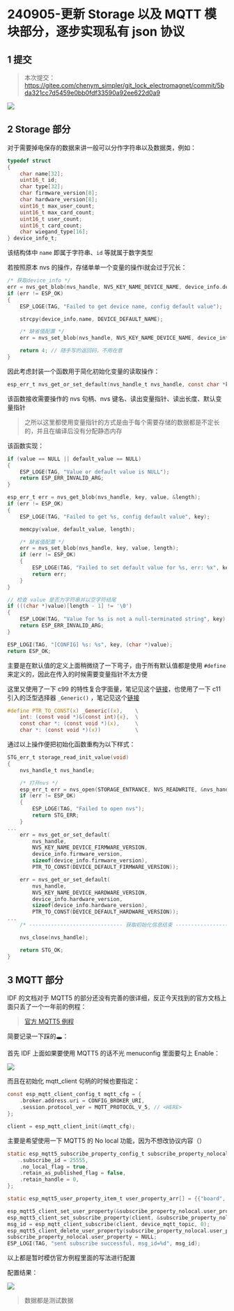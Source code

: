 # 240905-更新 Storage 以及 MQTT 模块部分，逐步实现私有 json 协议

## 1 提交

>本次提交： https://gitee.com/chenym_simpler/git_lock_electromagnet/commit/5bda321cc7d5459e0bb0fdf33590a92ee622d0a9

![](240905-更新storage以及mqtt模块部分，逐步实现私有json协议/image-20240914134331290.png)

## 2 Storage 部分

对于需要掉电保存的数据来讲一般可以分作字符串以及数据类，例如：

```c
typedef struct
{
    char name[32];
    uint16_t id;
    char type[32];
    char firmware_version[8];
    char hardware_version[8];
    uint16_t max_user_count;
    uint16_t max_card_count;
    uint16_t user_count;
    uint16_t card_count;
    char wiegand_type[16];
} device_info_t;
```

该结构体中 `name` 即属于字符串、`id` 等就属于数字类型

若按照原本 nvs 的操作，存储单单一个变量的操作i就会过于冗长：

```c
/* 获取device_info */
err = nvs_get_blob(nvs_handle, NVS_KEY_NAME_DEVICE_NAME, device_info.device_name, 25);
if (err != ESP_OK)
{
	ESP_LOGE(TAG, "Failed to get device name, config default value");

	strcpy(device_info.name, DEVICE_DEFAULT_NAME);

	/* 缺省值配置 */
	err = nvs_set_blob(nvs_handle, NVS_KEY_NAME_DEVICE_NAME, device_info.device_name, 25);

	return 4; // 随手写的返回码，不用在意
}
```

因此考虑封装一个函数用于简化初始化变量的读取操作：

```c
esp_err_t nvs_get_or_set_default(nvs_handle_t nvs_handle, const char *key, void *value, size_t length, const void *default_value)
```

该函数接收需要操作的 nvs 句柄、nvs 键名、读出变量指针、读出长度、默认变量指针

>之所以这里都使用变量指针的方式是由于每个需要存储的数据都是不定长的，并且在编译后没有分配静态内存

该函数实现：

```c
if (value == NULL || default_value == NULL)
{
	ESP_LOGE(TAG, "Value or default value is NULL");
	return ESP_ERR_INVALID_ARG;
}

esp_err_t err = nvs_get_blob(nvs_handle, key, value, &length);
if (err != ESP_OK)
{
	ESP_LOGE(TAG, "Failed to get %s, config default value", key);

	memcpy(value, default_value, length);

	/* 缺省值配置 */
	err = nvs_set_blob(nvs_handle, key, value, length);
	if (err != ESP_OK)
	{
		ESP_LOGE(TAG, "Failed to set default value for %s, err: %x", key, err);
		return err;
	}
}

// 检查 value 是否为字符串并以空字符结尾
if (((char *)value)[length - 1] != '\0')
{
	ESP_LOGW(TAG, "Value for %s is not a null-terminated string", key);
	return ESP_ERR_INVALID_ARG;
}

ESP_LOGI(TAG, "[CONFIG] %s: %s", key, (char *)value);
return ESP_OK;
```

主要是在默认值的定义上面稍微绕了一下弯子，由于所有默认值都是使用 `#define` 来定义的，因此在传入的时候需要变量指针不太方便

这里又使用了一下 c99 的特性复合字面量，笔记见这个[链接]()，也使用了一下 c11 引入的泛型选择器 `_Generic()` ，笔记见这个[链接]()

```c
#define PTR_TO_CONST(x) _Generic((x),    \
	int: (const void *)&(const int){x},  \
	const char *: (const void *)(x),     \
	char *: (const void *)(x))           \
```

通过以上操作便把初始化函数重构为以下样式：

```c
STG_err_t storage_read_init_value(void)
{
    nvs_handle_t nvs_handle;

    /* 打开nvs */
    esp_err_t err = nvs_open(STORAGE_ENTRANCE, NVS_READWRITE, &nvs_handle);
    if (err != ESP_OK)
    {
        ESP_LOGE(TAG, "Failed to open nvs");
        return STG_ERR;
    }
...
    err = nvs_get_or_set_default(
        nvs_handle,
        NVS_KEY_NAME_DEVICE_FIRMWARE_VERSION,
        device_info.firmware_version,
        sizeof(device_info.firmware_version),
        PTR_TO_CONST(DEVICE_DEFAULT_FIRMWARE_VERSION));

    err = nvs_get_or_set_default(
        nvs_handle,
        NVS_KEY_NAME_DEVICE_HARDWARE_VERSION,
        device_info.hardware_version,
        sizeof(device_info.hardware_version),
        PTR_TO_CONST(DEVICE_DEFAULT_HARDWARE_VERSION));
...
    /* ------------------------------ 获取初始化信息结束 ----------------------------- */

    nvs_close(nvs_handle);

    return STG_OK;
}
```

## 3 MQTT 部分

IDF 的文档对于 MQTT5 的部分还没有完善的很详细，反正今天找到的官方文档上面只丢了一个一年前的例程：

> [官方 MQTT5 例程](https://github.com/espressif/esp-idf/tree/66733762/examples/protocols/mqtt5)

简要记录一下踩的🕳：

首先 IDF 上面如果要使用 MQTT5 的话不光 menuconfig 里面要勾上 Enable：

![](240905-更新storage以及mqtt模块部分，逐步实现私有json协议/image-20240914134340025.png)

而且在初始化 mqtt_client 句柄的时候也要指定：

```c
const esp_mqtt_client_config_t mqtt_cfg = {
	.broker.address.uri = CONFIG_BROKER_URI,
	.session.protocol_ver = MQTT_PROTOCOL_V_5, // <HERE>
};

client = esp_mqtt_client_init(&mqtt_cfg);
```

主要是希望使用一下 MQTT5 的 No local 功能，因为不想改协议内容（）

```c
static esp_mqtt5_subscribe_property_config_t subscribe_property_nolocal = {
    .subscribe_id = 25555,
    .no_local_flag = true,
    .retain_as_published_flag = false,
    .retain_handle = 0,
};
```

```c
static esp_mqtt5_user_property_item_t user_property_arr[] = {{"board", "esp32"}, {"u", "user"}, {"p", "password"}};
```

```c
esp_mqtt5_client_set_user_property(&subscribe_property_nolocal.user_property, user_property_arr, USE_PROPERTY_ARR_SIZE); // 设置用户属性
esp_mqtt5_client_set_subscribe_property(client, &subscribe_property_nolocal);                                            // 设置订阅属性
msg_id = esp_mqtt_client_subscribe(client, device_mqtt_topic, 0);
esp_mqtt5_client_delete_user_property(subscribe_property_nolocal.user_property); // 删除用户属性
subscribe_property_nolocal.user_property = NULL;
ESP_LOGI(TAG, "sent subscribe successful, msg_id=%d", msg_id);
```

以上都是暂时模仿官方例程里面的写法进行配置

配置结果：

![](240905-更新storage以及mqtt模块部分，逐步实现私有json协议/image-20240914134346956.png)

>数据都是测试数据

